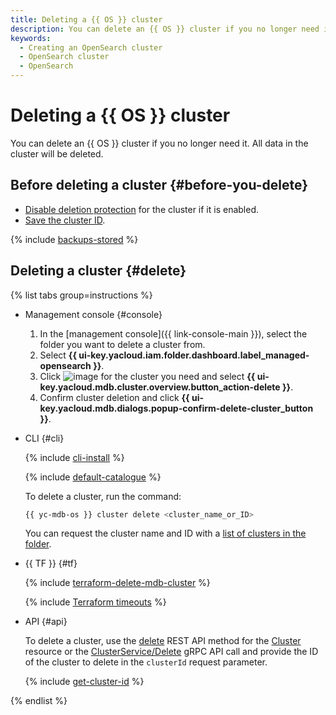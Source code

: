 ```yaml
---
title: Deleting a {{ OS }} cluster
description: You can delete an {{ OS }} cluster if you no longer need it. All data in the cluster will be deleted. In the management console, select the folder you want to delete a cluster from.
keywords:
  - Creating an OpenSearch cluster
  - OpenSearch cluster
  - OpenSearch
---
```


# Deleting a {{ OS }} cluster

You can delete an {{ OS }} cluster if you no longer need it. All data in the cluster will be deleted.

## Before deleting a cluster {#before-you-delete}

* [Disable deletion protection](update.md) for the cluster if it is enabled.
* [Save the cluster ID](cluster-list.md#list-clusters).

{% include [backups-stored](../../_includes/mdb/backups-stored.md) %}

## Deleting a cluster {#delete}

{% list tabs group=instructions %}

- Management console {#console}

  1. In the [management console]({{ link-console-main }}), select the folder you want to delete a cluster from.
  1. Select **{{ ui-key.yacloud.iam.folder.dashboard.label_managed-opensearch }}**.
  1. Click ![image](../../_assets/console-icons/ellipsis.svg) for the cluster you need and select **{{ ui-key.yacloud.mdb.cluster.overview.button_action-delete }}**.
  1. Confirm cluster deletion and click **{{ ui-key.yacloud.mdb.dialogs.popup-confirm-delete-cluster_button }}**.

- CLI {#cli}

  {% include [cli-install](../../_includes/cli-install.md) %}

  {% include [default-catalogue](../../_includes/default-catalogue.md) %}

  To delete a cluster, run the command:

  ```bash
  {{ yc-mdb-os }} cluster delete <cluster_name_or_ID>
  ```

  You can request the cluster name and ID with a [list of clusters in the folder](cluster-list.md#list-clusters).

- {{ TF }} {#tf}

  {% include [terraform-delete-mdb-cluster](../../_includes/mdb/terraform-delete-mdb-cluster.md) %}

  {% include [Terraform timeouts](../../_includes/mdb/mos/terraform/timeouts.md) %}

- API {#api}

  To delete a cluster, use the [delete](../api-ref/Cluster/delete.md) REST API method for the [Cluster](../api-ref/Cluster/index.md) resource or the [ClusterService/Delete](../api-ref/grpc/Cluster/delete.md) gRPC API call and provide the ID of the cluster to delete in the `clusterId` request parameter.

  {% include [get-cluster-id](../../_includes/managed-opensearch/get-cluster-id.md) %}

{% endlist %}
